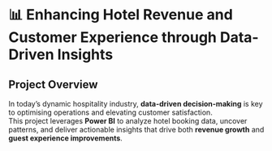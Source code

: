 # 📊 Enhancing Hotel Revenue and Customer Experience through Data-Driven Insights
## Project Overview
In today’s dynamic hospitality industry, **data-driven decision-making** is key to optimising operations and elevating customer satisfaction.  
This project leverages **Power BI** to analyze hotel booking data, uncover patterns, and deliver actionable insights that drive both **revenue growth** and **guest experience improvements**.  
